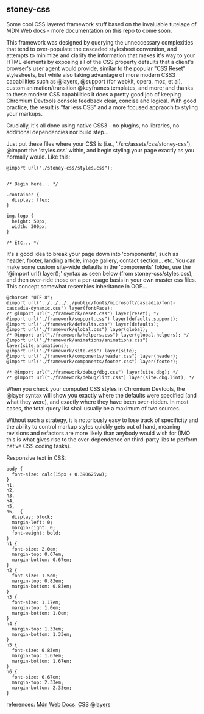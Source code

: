 ## stoney-css

Some cool CSS layered framework stuff based on the invaluable tutelage of MDN Web docs - more documentation on this repo to come soon.

This framework was designed by querying the unneccessary complexities that tend to over-populate the cascaded stylesheet convention, and attempts to minimize and clarify the information that makes it's way to your HTML elements by exposing all of the CSS property defaults that a client's browser's user agent would provide, similar to the popular "CSS Reset" stylesheets, but while also taking advantage of more modern CSS3 capabilities such as @layers, @support (for webkit, opera, moz, et al), custom animation/transition @keyframes templates, and more; and thanks to these modern CSS capabilities it does a pretty good job of keeping Chromium Devtools console feedback clear, concise and logical. With good practice, the result is "far less CSS" and a more focused appraoch to styling your markups.

Crucially, it's all done using native CSS3 - no plugins, no libraries, no additional dependencies nor build step...

Just put these files where your CSS is (i.e., './src/assets/css/stoney-css'), @import the 'styles.css' within, and begin styling your page exactly as you normally would. Like this:

```
@import url("./stoney-css/styles.css");


/* Begin here... */

.container {
  display: flex;
}

img.logo {
  height: 50px;
  width: 300px;
}

/* Etc... */
```

It's a good idea to break your page down into 'components', such as header, footer, landing article, image gallery, contact section... etc. You can make some custom site-wide defaults in the 'components' folder, use the '@import url() layer();' syntax as seen below (from stoney-css/styles.css), and then over-ride those on a per-usage basis in your own master css files. This concept somewhat resembles inheritance in OOP...

```
@charset "UTF-8";
@import url("../../../../public/fonts/microsoft/cascadia/font-cascadia-dynamic.css") layer(fontFace);
/* @import url("./framework/reset.css") layer(reset); */
@import url("./framework/support.css") layer(defaults.support);
@import url("./framework/defaults.css") layer(defaults);
@import url("./framework/global.css") layer(global);
/* @import url("./framework/helpers.css") layer(global.helpers); */
@import url("./framework/animations/animations.css") layer(site.animations);
@import url("./framework/site.css") layer(site);
@import url("./framework/components/header.css") layer(header);
@import url("./framework/components/footer.css") layer(footer);

/* @import url("./framework/debug/dbg.css") layer(site.dbg); */
/* @import url("./framework/debug/lint.css") layer(site.dbg.lint); */
```

When you check your computed CSS styles in Chromium Devtools, the @layer syntax will show you exactly where the defaults were specified (and what they were), and exactly where they have been over-ridden. In most cases, the total query list shall usually be a maximum of two sources.

Without such a strategy, it is notoriously easy to lose track of specificity and the ability to control markup styles quickly gets out of hand, meaning revisions and refactors are more likely than anybody would wish for (IMO this is what gives rise to the over-dependence on third-party libs to perform native CSS coding tasks).

Responsive text in CSS:
```
body {
  font-size: calc(15px + 0.390625vw);
}
h1,
h2,
h3,
h4,
h5,
h6,  {
  display: block;
  margin-left: 0;
  margin-right: 0;
  font-weight: bold;
}
h1 {
  font-size: 2.0em;
  margin-top: 0.67em;
  margin-bottom: 0.67em;
}
h2 {
  font-size: 1.5em;
  margin-top: 0.83em;
  margin-bottom: 0.83em;
}
h3 {
  font-size: 1.17em;
  margin-top: 1.0em;
  margin-bottom: 1.0em;
}
h4 {
  margin-top: 1.33em;
  margin-bottom: 1.33em;
}
h5 {
  font-size: 0.83em;
  margin-top: 1.67em;
  margin-bottom: 1.67em;
}
h6 {
  font-size: 0.67em;
  margin-top: 2.33em;
  margin-bottom: 2.33em;
}
```

references: <a href="https://developer.mozilla.org/en-US/docs/Web/CSS/@layer">Mdn Web Docs: CSS @layers</a>
